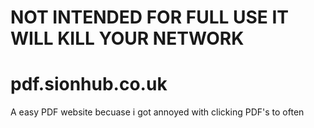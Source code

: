 # NOT INTENDED FOR FULL USE IT WILL KILL YOUR NETWORK

# pdf.sionhub.co.uk

A easy PDF website becuase i got annoyed with clicking PDF's to often
